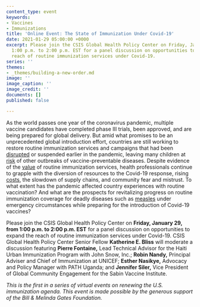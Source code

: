 ```yaml
---
content_type: event
keywords:
- Vaccines
- Immunizations
title: 'Online Event: The State of Immunization Under Covid-19'
date: 2021-01-29 05:00:00 +0000
excerpt: Please join the CSIS Global Health Policy Center on Friday, January 29, from
  1:00 p.m. to 2:00 p.m. EST for a panel discussion on opportunities to expand the
  reach of routine immunization services under Covid-19.
series: ''
themes:
- _themes/building-a-new-order.md
image: ''
image_caption: ''
image_credit: ''
documents: []
published: false

---
```

As the world passes one year of the coronavirus pandemic, multiple vaccine candidates have completed phase III trials, been approved, and are being prepared for global delivery. But amid what promises to be an unprecedented global introduction effort, countries are still working to restore routine immunization services and campaigns that had been [disrupted](https://www.csis.org/analysis/advancing-research-and-planning-equitable-distribution-covid-19-vaccine) or suspended earlier in the pandemic, leaving many children at [risk](https://www.gavi.org/news/media-room/covid-19-massive-impact-lower-income-countries-threatens-more-disease-outbreaks) of other outbreaks of vaccine-preventable diseases. Despite evidence of the [value](http://immunizationeconomics.org/recent-activity/2020/8/7/bca-weighs-routine-vaccination-against-covid-19) of routine immunization services, health professionals continue to grapple with the diversion of resources to the Covid-19 response, rising [costs](http://immunizationeconomics.org/recent-activity/2020/7/23/covid-19-increases-cost-to-deliver-immunization), the slowdown of supply chains, and community fear and mistrust. To what extent has the pandemic affected country experiences with routine vaccination? And what are the prospects for revitalizing progress on routine immunization coverage for deadly diseases such as [measles](https://www.nature.com/articles/s41586-020-03043-4) under emergency circumstances while preparing for the introduction of Covid-19 vaccines?

Please join the CSIS Global Health Policy Center on **Friday, January 29, from 1:00 p.m. to 2:00 p.m. EST** for a panel discussion on opportunities to expand the reach of routine immunization services under Covid-19. CSIS Global Health Policy Center Senior Fellow **Katherine E. Bliss** will moderate a discussion featuring **Pierre Fontaine,** Lead Technical Advisor for the Haiti Urban Immunization Program with John Snow, Inc.; **Robin Nandy,** Principal Adviser and Chief of Immunization at UNICEF; **Esther Nasikye,** Advocacy and Policy Manager with PATH Uganda; and **Jennifer Siler,** Vice President of Global Community Engagement for the Sabin Vaccine Institute.

_This is the first in a series of virtual events on renewing the U.S. immunization agenda. This event is made possible by the generous support of the Bill & Melinda Gates Foundation._
